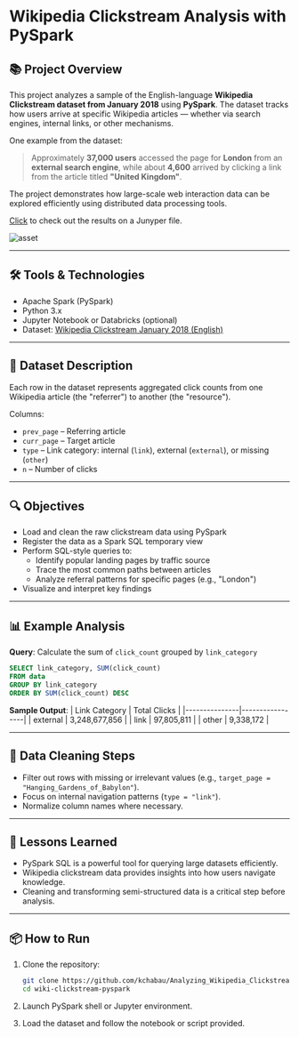# Wikipedia Clickstream Analysis with PySpark

## 📚 Project Overview

This project analyzes a sample of the English-language **Wikipedia Clickstream dataset from January 2018** using **PySpark**. The dataset tracks how users arrive at specific Wikipedia articles — whether via search engines, internal links, or other mechanisms.

One example from the dataset:  
> Approximately **37,000 users** accessed the page for **London** from an **external search engine**, while about **4,600** arrived by clicking a link from the article titled **"United Kingdom"**.

The project demonstrates how large-scale web interaction data can be explored efficiently using distributed data processing tools.

[Click](/Program%20and%20File/notebook.ipynb) to check out the results on a Junyper file.

![asset](https://static-assets.codecademy.com/Courses/big-data-pyspark/sql-project-sankey.svg)

---

## 🛠 Tools & Technologies

- Apache Spark (PySpark)
- Python 3.x
- Jupyter Notebook or Databricks (optional)
- Dataset: [Wikipedia Clickstream January 2018 (English)](https://dumps.wikimedia.org/other/clickstream/2018-01/)

---

## 📁 Dataset Description

Each row in the dataset represents aggregated click counts from one Wikipedia article (the "referrer") to another (the "resource").

Columns:
- `prev_page` – Referring article
- `curr_page` – Target article
- `type` – Link category: internal (`link`), external (`external`), or missing (`other`)
- `n` – Number of clicks

---

## 🔍 Objectives

- Load and clean the raw clickstream data using PySpark
- Register the data as a Spark SQL temporary view
- Perform SQL-style queries to:
  - Identify popular landing pages by traffic source
  - Trace the most common paths between articles
  - Analyze referral patterns for specific pages (e.g., "London")
- Visualize and interpret key findings

---

## 📊 Example Analysis

**Query**: Calculate the sum of `click_count` grouped by `link_category`

```sql
SELECT link_category, SUM(click_count)
FROM data
GROUP BY link_category
ORDER BY SUM(click_count) DESC
```

**Sample Output**:
| Link Category | Total Clicks    |
|---------------|-----------------|
| external      | 3,248,677,856   |
| link          | 97,805,811      |
| other         | 9,338,172       |

---

## 🧼 Data Cleaning Steps

- Filter out rows with missing or irrelevant values (e.g., `target_page = "Hanging_Gardens_of_Babylon"`).
- Focus on internal navigation patterns (`type = "link"`).
- Normalize column names where necessary.

---

## 🧠 Lessons Learned

- PySpark SQL is a powerful tool for querying large datasets efficiently.
- Wikipedia clickstream data provides insights into how users navigate knowledge.
- Cleaning and transforming semi-structured data is a critical step before analysis.

---

## 📦 How to Run

1. Clone the repository:
   ```bash
   git clone https://github.com/kchabau/Analyzing_Wikipedia_Clickstreams_with_PySpark.git
   cd wiki-clickstream-pyspark
   ```

2. Launch PySpark shell or Jupyter environment.

3. Load the dataset and follow the notebook or script provided.